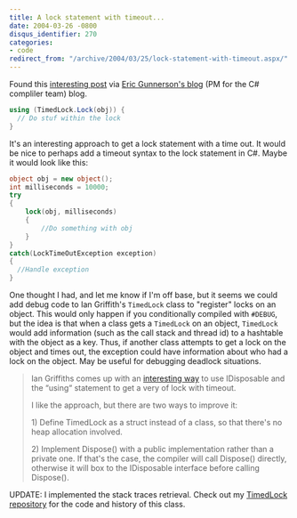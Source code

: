 ```yaml
---
title: A lock statement with timeout...
date: 2004-03-26 -0800
disqus_identifier: 270
categories:
- code
redirect_from: "/archive/2004/03/25/lock-statement-with-timeout.aspx/"
---
```


Found this [interesting post](http://www.interact-sw.co.uk/iangblog/2004/03/23/locking)
via [Eric Gunnerson's blog](http://blogs.msdn.com/b/ericgu/archive/2004/03/24/95743.aspx) 
(PM for the C# compliler team) blog.

```csharp
using (TimedLock.Lock(obj)) {
  // Do stuf within the lock
}
```

It's an interesting approach to get a lock statement with a time out. It
would be nice to perhaps add a timeout syntax to the lock statement in
C#. Maybe it would look like this:

```csharp
object obj = new object();
int milliseconds = 10000;
try
{
    lock(obj, milliseconds)
    {
    	//Do something with obj
    }
}
catch(LockTimeOutException exception)
{
  //Handle exception
}
```

One thought I had, and let me know if I'm off base, but it seems we
could add debug code to Ian Griffith's `TimedLock` class to "register"
locks on an object. This would only happen if you conditionally compiled
with `#DEBUG`, but the idea is that when a class gets a `TimedLock` on an
object, `TimedLock` would add information (such as the call stack and
thread id) to a hashtable with the object as a key. Thus, if another
class attempts to get a lock on the object and times out, the exception
could have information about who had a lock on the object. May be useful
for debugging deadlock situations.

> Ian Griffiths comes up with an [interesting
> way](http://www.interact-sw.co.uk/iangblog/2004/03/23/locking) to use
> IDisposable and the “using“ statement to get a very of lock with
> timeout.
>
> I like the approach, but there are two ways to improve it:
>
> ​1) Define TimedLock as a struct instead of a class, so that there's
> no heap allocation involved.
>
> ​2) Implement Dispose() with a public implementation rather than a
> private one. If that's the case, the compiler will call Dispose()
> directly, otherwise it will box to the IDisposable interface before
> calling Dispose().

UPDATE: I implemented the stack traces retrieval. Check out my [TimedLock repository](https://github.com/Haacked/TimedLock/) for the code and history of this class.
